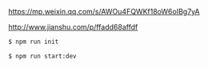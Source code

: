 https://mp.weixin.qq.com/s/AWOu4FQWKf18oW6oIBg7yA

http://www.jianshu.com/p/ffadd68affdf



```bash
$ npm run init

$ npm run start:dev

```